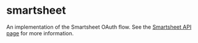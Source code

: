 # smartsheet

An implementation of the Smartsheet OAuth flow. See the [Smartsheet API page](https://.smartsheet.com/developers) for more information.
